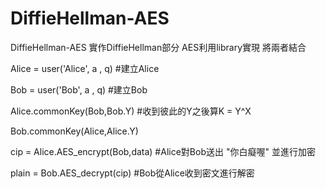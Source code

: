 # DiffieHellman-AES

DiffieHellman-AES
實作DiffieHellman部分 AES利用library實現
將兩者結合

Alice = user('Alice', a , q) #建立Alice

Bob = user('Bob', a , q) #建立Bob

Alice.commonKey(Bob,Bob.Y) #收到彼此的Y之後算K = Y^X

Bob.commonKey(Alice,Alice.Y)        

cip = Alice.AES_encrypt(Bob,data) #Alice對Bob送出 "你白癡喔" 並進行加密

plain = Bob.AES_decrypt(cip) #Bob從Alice收到密文進行解密
